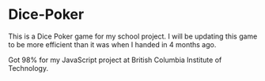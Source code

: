 # Dice-Poker
This is a Dice Poker game for my school project.
I will be updating this game to be more efficient than it was when I handed in 4 months ago.

Got 98% for my JavaScript project at British Columbia Institute of Technology.